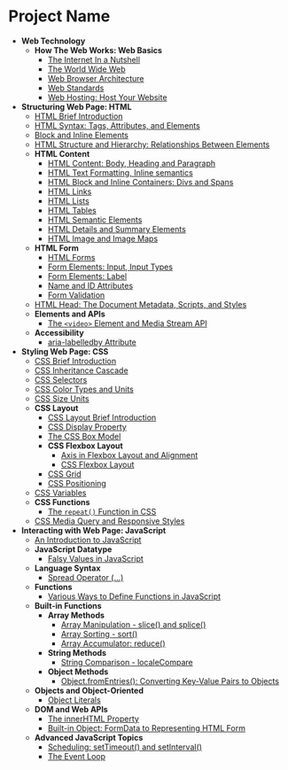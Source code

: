 # Project Name

<!-- TOC_START -->

- **Web Technology**
  - **How The Web Works: Web Basics**
    - [The Internet In a Nutshell](docs/web-technology/web-basics/the-internet-in-a-nut-shell.md)
    - [The World Wide Web](docs/web-technology/web-basics/the-world-wide-web.md)
    - [Web Browser Architecture](docs/web-technology/web-basics/web-browser-architecture.md)
    - [Web Standards](docs/web-technology/web-basics/web-standards.md)
    - [Web Hosting: Host Your Website](docs/web-technology/web-basics/web-hosting.md)
- **Structuring Web Page: HTML**
  - [HTML Brief Introduction](docs/html/html-brief-intro.md)
  - [HTML Syntax: Tags, Attributes, and Elements](docs/html/html-syntax-tags-attributes-elements.md)
  - [Block and Inline Elements](docs/html/block-and-inline-elements.md)
  - [HTML Structure and Hierarchy: Relationships Between Elements](docs/html/html-relationships-between-elements.md)
  - **HTML Content**
    - [HTML Content: Body, Heading and Paragraph](docs/html/html-content/html-content-body-heading-paragraph.md)
    - [HTML Text Formatting, Inline semantics](docs/html/html-content/html-text-formatting-inline-semantics.md)
    - [HTML Block and Inline Containers: Divs and Spans](docs/html/html-content/html-block-and-inline-containers-divs-and-spans.md)
    - [HTML Links](docs/html/html-content/html-links.md)
    - [HTML Lists](docs/html/html-content/html-lists.md)
    - [HTML Tables](docs/html/html-content/html-tables.md)
    - [HTML Semantic Elements](docs/html/html-content/html-semantic-elements.md)
    - [HTML Details and Summary Elements](docs/html/html-content/html-details-and-summary-elements.md)
    - [HTML Image and Image Maps](docs/html/html-content/html-image-maps.md)
  - **HTML Form**
    - [HTML Forms](docs/html/html-form/html-forms.md)
    - [Form Elements: Input, Input Types](docs/html/html-form/form-elements-input-and-input-types.md)
    - [Form Elements: Label](docs/html/html-form/form-elements-label.md)
    - [Name and ID Attributes](docs/html/html-form/name-and-id-attributes.md)
    - [Form Validation](docs/html/html-form/form-validation.md)
  - [HTML Head: The Document Metadata, Scripts, and Styles](docs/html/html-head-metadata-script-style.md)
  - **Elements and APIs**
    - [The `<video>` Element and Media Stream API](docs/html/elements-and-apis/video-media-stream-api.md)
  - **Accessibility**
    - [aria-labelledby Attribute](docs/html/accessibility/aria-labelledby-attribute.md)
- **Styling Web Page: CSS**
  - [CSS Brief Introduction](docs/css/css-brief-introduction.md)
  - [CSS Inheritance Cascade](docs/css/css-inheritance-cascade.md)
  - [CSS Selectors](docs/css/css-selectors.md)
  - [CSS Color Types and Units](docs/css/css-color-types-and-units.md)
  - [CSS Size Units](docs/css/css-size-units.md)
  - **CSS Layout**
    - [CSS Layout Brief Introduction](docs/css/css-layout/css-layout-brief-introduction.md)
    - [CSS Display Property](docs/css/css-layout/css-display-property.md)
    - [The CSS Box Model](docs/css/css-layout/the-css-box-model.md)
    - **CSS Flexbox Layout**
      - [Axis in Flexbox Layout and Alignment](docs/css/css-layout/css-flexbox-layout/axis-in-flexbox-layout-and-alignment.md)
      - [CSS Flexbox Layout](docs/css/css-layout/css-flexbox-layout/css-flexbox-layout.md)
    - [CSS Grid](docs/css/css-layout/css-grid.md)
    - [CSS Positioning](docs/css/css-layout/css-positioning.md)
  - [CSS Variables](docs/css/css-variables.md)
  - **CSS Functions**
    - [The `repeat()` Function in CSS](docs/css/css-functions/repeat.md)
  - [CSS Media Query and Responsive Styles](docs/css/css-media-query.md)
- **Interacting with Web Page: JavaScript**
  - [An Introduction to JavaScript](docs/javascript/an-introduction-to-javascript.md)
  - **JavaScript Datatype**
    - [Falsy Values in JavaScript](docs/javascript/javascript-datatype/falsy-value-null-undefined.md)
  - **Language Syntax**
    - [Spread Operator (...)](docs/javascript/language-syntax/spread-operator.md)
  - **Functions**
    - [Various Ways to Define Functions in JavaScript](docs/javascript/functions/various-ways-to-define-functions.md)
  - **Built-in Functions**
    - **Array Methods**
      - [Array Manipulation - slice() and splice()](docs/javascript/built-in-functions/array-methods/array-method-slice-and-splice.md)
      - [Array Sorting - sort()](docs/javascript/built-in-functions/array-methods/array-method-sort.md)
      - [Array Accumulator: reduce()](docs/javascript/built-in-functions/array-methods/array-method-reduce.md)
    - **String Methods**
      - [String Comparison - localeCompare](docs/javascript/built-in-functions/string-methods/string-comparision-localcompare.md)
    - **Object Methods**
      - [Object.fromEntries(): Converting Key-Value Pairs to Objects](docs/javascript/built-in-functions/object-methods/object-from-entries.md)
  - **Objects and Object-Oriented**
    - [Object Literals](docs/javascript/objects-and-object-oriented/object-literals.md)
  - **DOM and Web APIs**
    - [The innerHTML Property](docs/javascript/dom-and-web-apis/element-innerhtml-usage.md)
    - [Built-in Object: FormData to Representing HTML Form](docs/javascript/dom-and-web-apis/formData-built-in-object.md)
  - **Advanced JavaScript Topics**
    - [Scheduling: setTimeout() and setInterval()](docs/javascript/advanced-javascript-topics/scheduling-settimeout-setinterval.md)
    - [The Event Loop](docs/javascript/advanced-javascript-topics/the-event-loop.md)

<!-- TOC_END -->
